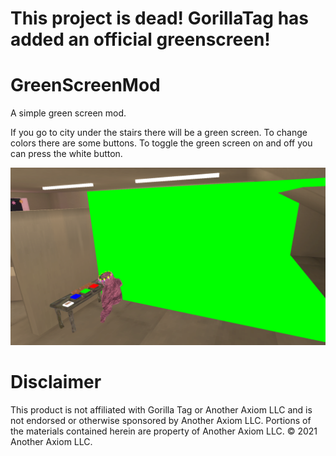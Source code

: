 # This project is dead! GorillaTag has added an official greenscreen!

# GreenScreenMod
A simple green screen mod.

If you go to city under the stairs there will be a green screen. To change colors there are some buttons.
To toggle the green screen on and off you can press the white button.

![ _ ](https://github.com/08Robfin/GreenScreenMod/blob/main/24-04-07-17-02-08-97.png)

# Disclaimer
This product is not affiliated with Gorilla Tag or Another Axiom LLC and is not endorsed or otherwise sponsored by Another Axiom LLC. Portions of the materials contained herein are property of Another Axiom LLC. © 2021 Another Axiom LLC.
